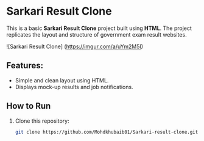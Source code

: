 # Sarkari Result Clone

This is a basic **Sarkari Result Clone** project built using **HTML**. The project replicates the layout and structure of government exam result websites.

![Sarkari Result Clone] (https://imgur.com/a/uYm2M5I)

## Features:
- Simple and clean layout using HTML.
- Displays mock-up results and job notifications.

## How to Run
1. Clone this repository:
   ```bash
   git clone https://github.com/Mohdkhubaib01/Sarkari-result-clone.git
